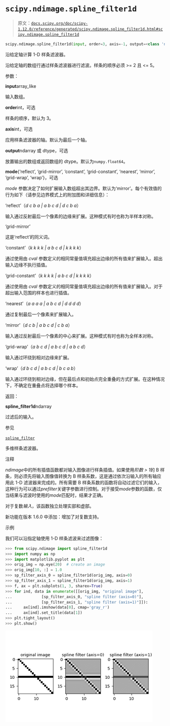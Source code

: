 # `scipy.ndimage.spline_filter1d`

> 原文：[`docs.scipy.org/doc/scipy-1.12.0/reference/generated/scipy.ndimage.spline_filter1d.html#scipy.ndimage.spline_filter1d`](https://docs.scipy.org/doc/scipy-1.12.0/reference/generated/scipy.ndimage.spline_filter1d.html#scipy.ndimage.spline_filter1d)

```py
scipy.ndimage.spline_filter1d(input, order=3, axis=-1, output=<class 'numpy.float64'>, mode='mirror')
```

沿给定轴计算 1-D 样条滤波器。

沿给定轴的数组行通过样条滤波器进行滤波。样条的顺序必须 >= 2 且 <= 5。

参数：

**input**array_like

输入数组。

**order**int，可选

样条的顺序，默认为 3。

**axis**int，可选

应用样条滤波器的轴。默认为最后一个轴。

**output**ndarray 或 dtype，可选

放置输出的数组或返回数组的 dtype。默认为`numpy.float64`。

**mode**{‘reflect’, ‘grid-mirror’, ‘constant’, ‘grid-constant’, ‘nearest’, ‘mirror’, ‘grid-wrap’, ‘wrap’}，可选

*mode* 参数决定了如何扩展输入数组超出其边界。默认为‘mirror’。每个有效值的行为如下（请参见边界模式上的附加图和详细信息）：

‘reflect’（*d c b a | a b c d | d c b a*）

输入通过反射最后一个像素的边缘来扩展。这种模式有时也称为半样本对称。

‘grid-mirror’

这是‘reflect’的同义词。

‘constant’（*k k k k | a b c d | k k k k*）

通过使用由 *cval* 参数定义的相同常量值填充超出边缘的所有值来扩展输入。超出输入边缘不执行插值。

‘grid-constant’（*k k k k | a b c d | k k k k*）

通过使用由 *cval* 参数定义的相同常量值填充超出边缘的所有值来扩展输入。对于超出输入范围的样本也进行插值。

‘nearest’（*a a a a | a b c d | d d d d*）

通过复制最后一个像素来扩展输入。

‘mirror’（*d c b | a b c d | c b a*）

输入通过反射最后一个像素的中心来扩展。这种模式有时也称为全样本对称。

‘grid-wrap’（*a b c d | a b c d | a b c d*）

输入通过环绕到相对边缘来扩展。

‘wrap’（*d b c d | a b c d | b c a b*）

输入通过环绕到相对边缘，但在最后点和初始点完全重叠的方式扩展。在这种情况下，不确定在重叠点将选择哪个样本。

返回：

**spline_filter1d**ndarray

过滤后的输入。

参见

[`spline_filter`](https://docs.scipy.org/doc/scipy-1.12.0/reference/generated/scipy.ndimage.spline_filter1d.html#scipy.ndimage.spline_filter "scipy.ndimage.spline_filter")

多维样条滤波器。

注释

*ndimage*中的所有插值函数都对输入图像进行样条插值。如果使用*阶数 > 1*的 B 样条，则必须先将输入图像值转换为 B 样条系数，这是通过依次沿输入的所有轴应用此 1-D 滤波器来完成的。所有需要 B 样条系数的函数将自动过滤它们的输入，这种行为可以通过*prefilter*关键字参数进行控制。对于接受*mode*参数的函数，仅当结果与滤波时使用的*mode*匹配时，结果才正确。

对于复数*输入*，该函数独立处理实部和虚部。

新功能在版本 1.6.0 中添加：增加了对复数支持。

示例

我们可以沿指定轴使用 1-D 样条滤波来过滤图像：

```py
>>> from scipy.ndimage import spline_filter1d
>>> import numpy as np
>>> import matplotlib.pyplot as plt
>>> orig_img = np.eye(20)  # create an image
>>> orig_img[10, :] = 1.0
>>> sp_filter_axis_0 = spline_filter1d(orig_img, axis=0)
>>> sp_filter_axis_1 = spline_filter1d(orig_img, axis=1)
>>> f, ax = plt.subplots(1, 3, sharex=True)
>>> for ind, data in enumerate([[orig_img, "original image"],
...             [sp_filter_axis_0, "spline filter (axis=0)"],
...             [sp_filter_axis_1, "spline filter (axis=1)"]]):
...     ax[ind].imshow(data[0], cmap='gray_r')
...     ax[ind].set_title(data[1])
>>> plt.tight_layout()
>>> plt.show() 
```

![../../_images/scipy-ndimage-spline_filter1d-1.png](img/5ef0502987ea6be52a58b34d4ce4d903.png)
